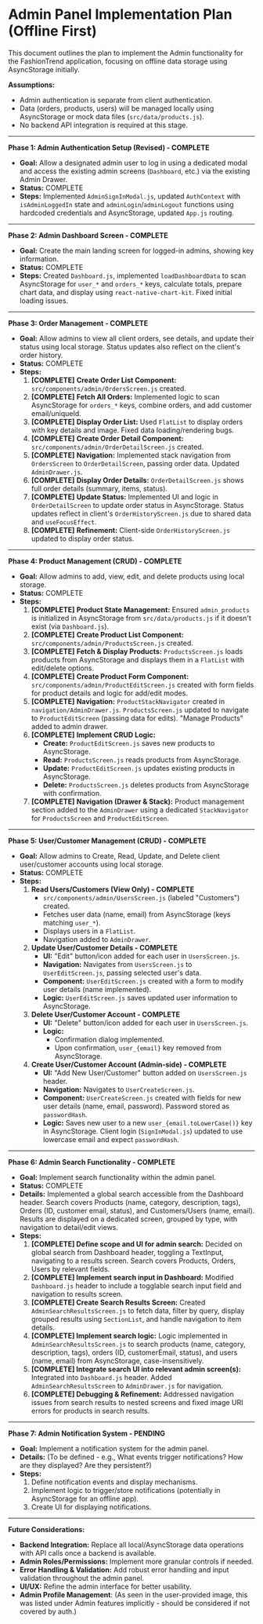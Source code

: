 # Admin Panel Implementation Plan (Offline First)

This document outlines the plan to implement the Admin functionality for the FashionTrend application, focusing on offline data storage using AsyncStorage initially.

**Assumptions:**

*   Admin authentication is separate from client authentication.
*   Data (orders, products, users) will be managed locally using AsyncStorage or mock data files (`src/data/products.js`).
*   No backend API integration is required at this stage.

---

**Phase 1: Admin Authentication Setup (Revised) - COMPLETE**

*   **Goal:** Allow a designated admin user to log in using a dedicated modal and access the existing admin screens (`Dashboard`, etc.) via the existing Admin Drawer.
*   **Status:** COMPLETE
*   **Steps:** Implemented `AdminSignInModal.js`, updated `AuthContext` with `isAdminLoggedIn` state and `adminLogin`/`adminLogout` functions using hardcoded credentials and AsyncStorage, updated `App.js` routing.

---

**Phase 2: Admin Dashboard Screen - COMPLETE**

*   **Goal:** Create the main landing screen for logged-in admins, showing key information.
*   **Status:** COMPLETE
*   **Steps:** Created `Dashboard.js`, implemented `loadDashboardData` to scan AsyncStorage for `user_*` and `orders_*` keys, calculate totals, prepare chart data, and display using `react-native-chart-kit`. Fixed initial loading issues.

---

**Phase 3: Order Management - COMPLETE**

*   **Goal:** Allow admins to view all client orders, see details, and update their status using local storage. Status updates also reflect on the client's order history.
*   **Status:** COMPLETE
*   **Steps:**
    1.  **[COMPLETE]** **Create Order List Component:** `src/components/admin/OrdersScreen.js` created.
    2.  **[COMPLETE]** **Fetch All Orders:** Implemented logic to scan AsyncStorage for `orders_*` keys, combine orders, and add customer email/uniqueId.
    3.  **[COMPLETE]** **Display Order List:** Used `FlatList` to display orders with key details and image. Fixed data loading/rendering bugs.
    4.  **[COMPLETE]** **Create Order Detail Component:** `src/components/admin/OrderDetailScreen.js` created.
    5.  **[COMPLETE]** **Navigation:** Implemented stack navigation from `OrdersScreen` to `OrderDetailScreen`, passing order data. Updated `AdminDrawer.js`.
    6.  **[COMPLETE]** **Display Order Details:** `OrderDetailScreen.js` shows full order details (summary, items, status).
    7.  **[COMPLETE]** **Update Status:** Implemented UI and logic in `OrderDetailScreen` to update order status in AsyncStorage. Status updates reflect in client's `OrderHistoryScreen.js` due to shared data and `useFocusEffect`.
    8.  **[COMPLETE]** **Refinement:** Client-side `OrderHistoryScreen.js` updated to display order status.

---

**Phase 4: Product Management (CRUD) - COMPLETE**

*   **Goal:** Allow admins to add, view, edit, and delete products using local storage.
*   **Status:** COMPLETE
*   **Steps:**
    1.  **[COMPLETE]** **Product State Management:** Ensured `admin_products` is initialized in AsyncStorage from `src/data/products.js` if it doesn't exist (via `Dashboard.js`).
    2.  **[COMPLETE]** **Create Product List Component:** `src/components/admin/ProductsScreen.js` created.
    3.  **[COMPLETE]** **Fetch & Display Products:** `ProductsScreen.js` loads products from AsyncStorage and displays them in a `FlatList` with edit/delete options.
    4.  **[COMPLETE]** **Create Product Form Component:** `src/components/admin/ProductEditScreen.js` created with form fields for product details and logic for add/edit modes.
    5.  **[COMPLETE]** **Navigation:** `ProductStackNavigator` created in `navigation/AdminDrawer.js`. `ProductsScreen.js` updated to navigate to `ProductEditScreen` (passing data for edits). "Manage Products" added to admin drawer.
    6.  **[COMPLETE]** **Implement CRUD Logic:**
        *   **Create:** `ProductEditScreen.js` saves new products to AsyncStorage.
        *   **Read:** `ProductsScreen.js` reads products from AsyncStorage.
        *   **Update:** `ProductEditScreen.js` updates existing products in AsyncStorage.
        *   **Delete:** `ProductsScreen.js` deletes products from AsyncStorage with confirmation.
    7.  **[COMPLETE]** **Navigation (Drawer & Stack):** Product management section added to the `AdminDrawer` using a dedicated `StackNavigator` for `ProductsScreen` and `ProductEditScreen`.

---

**Phase 5: User/Customer Management (CRUD) - COMPLETE**

*   **Goal:** Allow admins to Create, Read, Update, and Delete client user/customer accounts using local storage.
*   **Status:** COMPLETE
*   **Steps:**
    1.  **Read Users/Customers (View Only) - COMPLETE**
        *   `src/components/admin/UsersScreen.js` (labeled "Customers") created.
        *   Fetches user data (name, email) from AsyncStorage (keys matching `user_*`).
        *   Displays users in a `FlatList`.
        *   Navigation added to `AdminDrawer`.
    2.  **Update User/Customer Details - COMPLETE**
        *   **UI:** "Edit" button/icon added for each user in `UsersScreen.js`.
        *   **Navigation:** Navigates from `UsersScreen.js` to `UserEditScreen.js`, passing selected user's data.
        *   **Component:** `UserEditScreen.js` created with a form to modify user details (name implemented).
        *   **Logic:** `UserEditScreen.js` saves updated user information to AsyncStorage.
    3.  **Delete User/Customer Account - COMPLETE**
        *   **UI:** "Delete" button/icon added for each user in `UsersScreen.js`.
        *   **Logic:**
            *   Confirmation dialog implemented.
            *   Upon confirmation, `user_{email}` key removed from AsyncStorage.
    4.  **Create User/Customer Account (Admin-side) - COMPLETE**
        *   **UI:** "Add New User/Customer" button added on `UsersScreen.js` header.
        *   **Navigation:** Navigates to `UserCreateScreen.js`.
        *   **Component:** `UserCreateScreen.js` created with fields for new user details (name, email, password). Password stored as `passwordHash`.
        *   **Logic:** Saves new user to a new `user_{email.toLowerCase()}` key in AsyncStorage. Client login (`SignInModal.js`) updated to use lowercase email and expect `passwordHash`.

---

**Phase 6: Admin Search Functionality - COMPLETE**

*   **Goal:** Implement search functionality within the admin panel.
*   **Status:** COMPLETE
*   **Details:** Implemented a global search accessible from the Dashboard header. Search covers Products (name, category, description, tags), Orders (ID, customer email, status), and Customers/Users (name, email). Results are displayed on a dedicated screen, grouped by type, with navigation to detail/edit views.
*   **Steps:**
    1.  **[COMPLETE] Define scope and UI for admin search:** Decided on global search from Dashboard header, toggling a TextInput, navigating to a results screen. Search covers Products, Orders, Users by relevant fields.
    2.  **[COMPLETE] Implement search input in Dashboard:** Modified `Dashboard.js` header to include a togglable search input field and navigation to results screen.
    3.  **[COMPLETE] Create Search Results Screen:** Created `AdminSearchResultsScreen.js` to fetch data, filter by query, display grouped results using `SectionList`, and handle navigation to item details.
    4.  **[COMPLETE] Implement search logic:** Logic implemented in `AdminSearchResultsScreen.js` to search products (name, category, description, tags), orders (ID, customerEmail, status), and users (name, email) from AsyncStorage, case-insensitively.
    5.  **[COMPLETE] Integrate search UI into relevant admin screen(s):** Integrated into `Dashboard.js` header. Added `AdminSearchResultsScreen` to `AdminDrawer.js` for navigation.
    6.  **[COMPLETE] Debugging & Refinement:** Addressed navigation issues from search results to nested screens and fixed image URI errors for products in search results.

---

**Phase 7: Admin Notification System - PENDING**

*   **Goal:** Implement a notification system for the admin panel.
*   **Details:** (To be defined - e.g., What events trigger notifications? How are they displayed? Are they persistent?)
*   **Steps:**
    1.  Define notification events and display mechanisms.
    2.  Implement logic to trigger/store notifications (potentially in AsyncStorage for an offline app).
    3.  Create UI for displaying notifications.

---

**Future Considerations:**

*   **Backend Integration:** Replace all local/AsyncStorage data operations with API calls once a backend is available.
*   **Admin Roles/Permissions:** Implement more granular controls if needed.
*   **Error Handling & Validation:** Add robust error handling and input validation throughout the admin panel.
*   **UI/UX:** Refine the admin interface for better usability. 
*   **Admin Profile Management**: (As seen in the user-provided image, this was listed under Admin features implicitly - should be considered if not covered by auth.) 